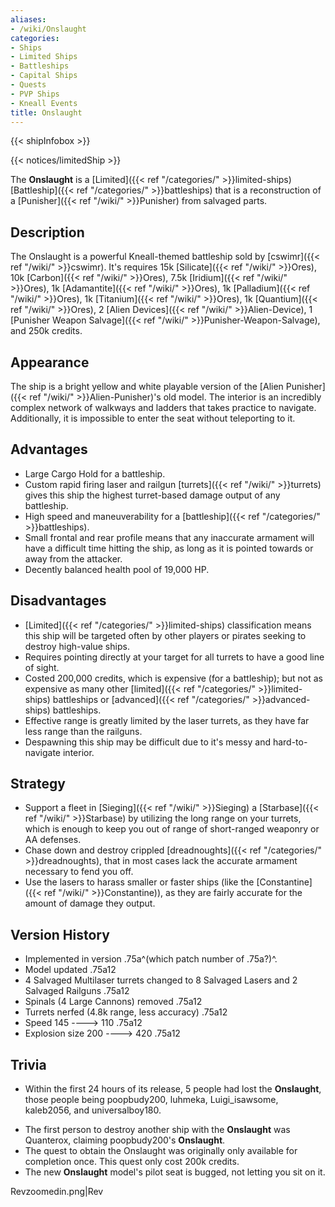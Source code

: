 ```yaml
---
aliases:
- /wiki/Onslaught
categories:
- Ships
- Limited Ships
- Battleships
- Capital Ships
- Quests
- PVP Ships
- Kneall Events
title: Onslaught
---  
```


{{< shipInfobox >}}   

{{< notices/limitedShip >}} 

The **Onslaught** is a [Limited]({{< ref "/categories/" >}}limited-ships) [Battleship]({{< ref "/categories/" >}}battleships) that is a reconstruction of a [Punisher]({{< ref "/wiki/" >}}Punisher) from salvaged parts. 

## Description

The Onslaught is a powerful Kneall-themed battleship sold by [cswimr]({{< ref "/wiki/" >}}cswimr). It's requires 15k [Silicate]({{< ref "/wiki/" >}}Ores), 10k [Carbon]({{< ref "/wiki/" >}}Ores), 7.5k [Iridium]({{< ref "/wiki/" >}}Ores), 1k [Adamantite]({{< ref "/wiki/" >}}Ores), 1k [Palladium]({{< ref "/wiki/" >}}Ores), 1k [Titanium]({{< ref "/wiki/" >}}Ores), 1k [Quantium]({{< ref "/wiki/" >}}Ores), 2 [Alien Devices]({{< ref "/wiki/" >}}Alien-Device), 1 [Punisher Weapon Salvage]({{< ref "/wiki/" >}}Punisher-Weapon-Salvage), and 250k credits.

## Appearance

The ship is a bright yellow and white playable version of the [Alien Punisher]({{< ref "/wiki/" >}}Alien-Punisher)'s old model. The interior is an incredibly complex network of walkways and ladders that takes practice to navigate. Additionally, it is impossible to enter the seat without teleporting to it.

## Advantages

- Large Cargo Hold for a battleship.
- Custom rapid firing laser and railgun [turrets]({{< ref "/wiki/" >}}turrets) gives this ship the highest turret-based damage output of any battleship.
- High speed and maneuverability for a [battleship]({{< ref "/categories/" >}}battleships).
- Small frontal and rear profile means that any inaccurate armament will have a difficult time hitting the ship, as long as it is pointed towards or away from the attacker.
- Decently balanced health pool of 19,000 HP.

## Disadvantages

- [Limited]({{< ref "/categories/" >}}limited-ships) classification means this ship will be targeted often by other players or pirates seeking to destroy high-value ships.
- Requires pointing directly at your target for all turrets to have a good line of sight.
- Costed 200,000 credits, which is expensive (for a battleship); but not as expensive as many other [limited]({{< ref "/categories/" >}}limited-ships) battleships or [advanced]({{< ref "/categories/" >}}advanced-ships) battleships.
- Effective range is greatly limited by the laser turrets, as they have far less range than the railguns.
- Despawning this ship may be difficult due to it's messy and hard-to-navigate interior.

## Strategy

- Support a fleet in [Sieging]({{< ref "/wiki/" >}}Sieging) a [Starbase]({{< ref "/wiki/" >}}Starbase) by utilizing the long range on your turrets, which is enough to keep you out of range of short-ranged weaponry or AA defenses.
- Chase down and destroy crippled [dreadnoughts]({{< ref "/categories/" >}}dreadnoughts), that in most cases lack the accurate armament necessary to fend you off.
- Use the lasers to harass smaller or faster ships (like the [Constantine]({{< ref "/wiki/" >}}Constantine)), as they are fairly accurate for the amount of damage they output.

## Version History 

- Implemented in version .75a^(which patch number of .75a?)^.
- Model updated .75a12
- 4 Salvaged Multilaser turrets changed to 8 Salvaged Lasers and 2 Salvaged Railguns .75a12
- Spinals (4 Large Cannons) removed .75a12
- Turrets nerfed (4.8k range, less accuracy) .75a12
- Speed 145 ----> 110 .75a12
- Explosion size 200 ----> 420 .75a12

## Trivia

- Within the first 24 hours of its release, 5 people had lost the **Onslaught**, those people being poopbudy200, luhmeka, Luigi_isawsome, kaleb2056, and universalboy180.

<!-- -->

- The first person to destroy another ship with the **Onslaught** was Quanterox, claiming poopbudy200's **Onslaught**.
- The quest to obtain the Onslaught was originally only available for completion once. This quest only cost 200k credits.
- The new **Onslaught** model's pilot seat is bugged, not letting you sit on it.

Revzoomedin.png|Rev